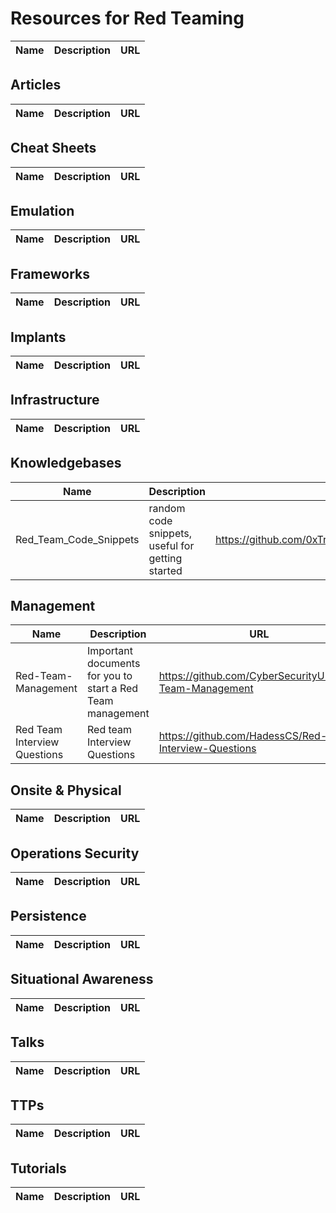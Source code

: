 # Resources for Red Teaming

| Name | Description | URL |
| ---- | ----------- | --- |

## Articles

| Name | Description | URL |
| ---- | ----------- | --- |

## Cheat Sheets

| Name | Description | URL |
| ---- | ----------- | --- |

## Emulation

| Name | Description | URL |
| ---- | ----------- | --- |

## Frameworks

| Name | Description | URL |
| ---- | ----------- | --- |

## Implants

| Name | Description | URL |
| ---- | ----------- | --- |

## Infrastructure

| Name | Description | URL |
| ---- | ----------- | --- |

## Knowledgebases

| Name | Description | URL |
| ---- | ----------- | --- |
| Red_Team_Code_Snippets | random code snippets, useful for getting started | https://github.com/0xTriboulet/Red_Team_Code_Snippets |

## Management

| Name | Description | URL |
| ---- | ----------- | --- |
| Red-Team-Management | Important documents for you to start a Red Team management | https://github.com/CyberSecurityUP/Red-Team-Management |
| Red Team Interview Questions | Red team Interview Questions | https://github.com/HadessCS/Red-team-Interview-Questions |

## Onsite & Physical

| Name | Description | URL |
| ---- | ----------- | --- |

## Operations Security

| Name | Description | URL |
| ---- | ----------- | --- |

## Persistence

| Name | Description | URL |
| ---- | ----------- | --- |

## Situational Awareness

| Name | Description | URL |
| ---- | ----------- | --- |

## Talks

| Name | Description | URL |
| ---- | ----------- | --- |

## TTPs

| Name | Description | URL |
| ---- | ----------- | --- |

## Tutorials

| Name | Description | URL |
| ---- | ----------- | --- |
